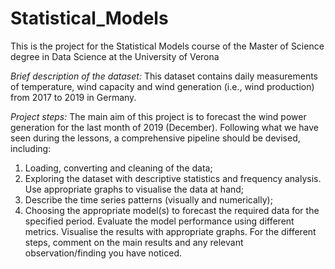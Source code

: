 # Statistical_Models
This is the project for the Statistical Models course of the Master of Science degree in Data Science at the University of Verona

*Brief description of the dataset:*
This dataset contains daily measurements of temperature, wind capacity and wind generation (i.e., wind production) from 2017 to 2019 in Germany.

*Project steps:*
The main aim of this project is to forecast the wind power generation for the last month of 2019 (December).
Following what we have seen during the lessons, a comprehensive pipeline should be devised, including:
1. Loading, converting and cleaning of the data;
2. Exploring the dataset with descriptive statistics and frequency analysis. Use appropriate graphs to visualise the data at hand;
3. Describe the time series patterns (visually and numerically);
4. Choosing the appropriate model(s) to forecast the required data for the specified period. Evaluate the model performance using different metrics. Visualise the results with appropriate graphs. 
For the different steps, comment on the main results and any relevant observation/finding you have noticed.